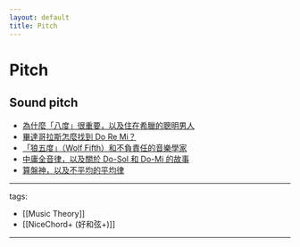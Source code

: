 ```yaml
---
layout: default
title: Pitch
---
```


# Pitch

## Sound pitch
 * [為什麼「八度」很重要，以及住在希臘的聰明男人](https://www.youtube.com/watch?v=rpZV2YO4LJA)  
 * [畢達哥拉斯怎麼找到 Do Re Mi？](https://www.youtube.com/watch?v=p6f__AYhqUA)  
 * [「狼五度」（Wolf Fifth）和不負責任的音樂學家](https://www.youtube.com/watch?v=Mf6XgBijyvQ)  
 * [中庸全音律，以及關於 Do-Sol 和 Do-Mi 的故事](https://www.youtube.com/watch?v=P-FexskXLTQ)  
 * [算盤神，以及不平均的平均律](https://www.youtube.com/watch?v=HkzHF147ZjE)  

 
---
tags:
  - [[Music Theory]]
  - [[NiceChord+ (好和弦+)]]
  
---

